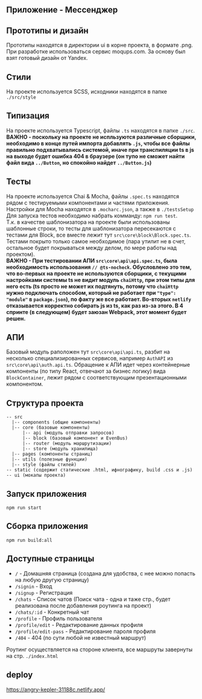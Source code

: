 ## Приложение - Мессенджер
## Прототипы и дизайн

Прототипы находятся в директории ui в корне проекта, в формате .png. При разработке использоваться сервис moqups.com. За основу был взят готовый дизайн от Yandex.

## Стили

На проекте используется SCSS, исходники находятся в папке `./src/style`

## Типизация

На проекте используется Typescript, файлы `.ts` находятся в папке `./src`.  
**ВАЖНО - поскольку на проекте не испльзуются различные сборщики, необходимо в конце путей импорта добавлять `.js`, чтобы все файлы правильно подхватывались системой, иначе при транспиляции ts в js на выходе будет ошибка 404 в браузере (он тупо не сможет найти файл вида `../Button`, но спокойно найдет `../Button.js`)**

## Тесты

На проекте используется Chai & Mocha, файлы `.spec.ts` находятся рядом с тестируемыми компонентами и частями приложения. Настройки для Mocha находятся в `.mocharc.json`, а также в `./testsSetup` Для запуска тестов необходимо набрать комманду: `npm run test`.  
Т.к. в качестве шаблонизатора на проекте были использованы шаблонные строки, то тесты для шаблонизатора пересекаются с тестами для Block, все вместе лежит тут `src\core\block\Block.spec.ts`. Тестами покрыто только самое необходимое (пара утилит не в счет, остальное будет покрываться между делом, по мере работы над проектом).  
**ВАЖНО - При тестировании АПИ `src\core\api\api.spec.ts`, была необходимость использования `// @ts-nocheck`. Обусловлено это тем, что во-первых на проекте не используются сборщики, с текущими настройками системы ts не видит модуль `chaiHttp`, при этом типы для него есть (ts просто не может их подтянуть, потому что `chaiHttp` нужно подключать способом, который не работает при `"type": "module"` в `package.json`), по факту же все работает. Во-вторых `netlify` отказывается корректно собирать js из ts, как раз из-за этого. В 4 спринте (в следующем) будет заюзан Webpack, этот момент будет решен.**

## АПИ

Базовый модуль раположен тут `src\core\api\api.ts`, разбит на несколько специализированных сервисов, например `AuthAPI` из `src\core\api\auth.api.ts`. Обращение к АПИ идет через контейнерные компоненты (по типу React, отвечают за бизнес логику) вида `BlockContainer`, лежит рядом с соответствующим презентационными компонентом.

## Структура проекта

```
-- src  
  |-- components (общие компоненты)  
  |-- core (базовые компоненты)  
      |-- api (модуль отправки запросов)
      |-- block (базовый компонент и EvenBus)
      |-- router (модуль маршрутизации)
      |-- store (модуль хранилища)
  |-- pages (компоненты страниц)  
  |-- utils (полезные функции)  
  |-- style (файлы стилей)  
-- static (содержит статические .html, ифнографику, build .css и .js)  
-- ui (мокапы проекта)  
```

## Запуск приложения

`npm run start`

## Сборка приложения

`npm run build:all`

## Доступные страницы

- `/` - Домашняя страница (создана для удобства, с нее можно попасть на любую другую страницу)
- `/signin` - Вход
- `/signup` - Регистрация
- `/chats` - Список чатов (Поиск чата - одна и таже стр., будет реализована после добавления роутинга на проект)
- `/chats/:id` - Конкретный чат
- `/profile` - Профиль пользователя
- `/profile/edit` - Редактирование данных профиля
- `/profile/edit-pass` - Редактирование пароля профиля
- `/404` - 404 (по сути любой не известный маршрут)

Роутинг осуществляется на стороне клиента, все маршруты завернуты на стр. `./index.html`

## deploy
https://angry-kepler-31188c.netlify.app/
